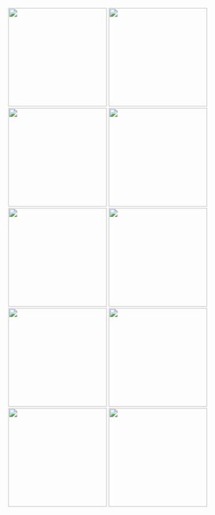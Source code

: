 [<img src="https://fieldguides.github.io/guide01/cover.svg" width="200px"/>](https://fieldguides.github.io/guide01) [<img src="https://fieldguides.github.io/guide02/cover.svg" width="200px"/>](https://fieldguides.github.io/guide02) [<img src="https://fieldguides.github.io/guide03/cover.svg" width="200px"/>](https://fieldguides.github.io/guide03) [<img src="https://fieldguides.github.io/guide04/cover.svg" width="200px"/>](https://fieldguides.github.io/guide04) [<img src="https://fieldguides.github.io/guide05/cover.svg" width="200px"/>](https://fieldguides.github.io/guide05) [<img src="https://fieldguides.github.io/guide06/cover.svg" width="200px"/>](https://fieldguides.github.io/guide06) [<img src="https://fieldguides.github.io/guide07/cover.svg" width="200px"/>](https://fieldguides.github.io/guide07) [<img src="https://fieldguides.github.io/guide08/cover.svg" width="200px"/>](https://fieldguides.github.io/guide08) [<img src="https://fieldguides.github.io/guide09/cover.svg" width="200px"/>](https://fieldguides.github.io/guide09) [<img src="https://fieldguides.github.io/guide10/cover.svg" width="200px"/>](https://fieldguides.github.io/guide10) 
